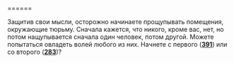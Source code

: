 ======

Защитив свои мысли, осторожно начинаете прощупывать помещения, окружающие тюрьму. Сначала кажется, что никого, кроме вас, нет, но потом нащупывается сначала один человек, потом другой. Можете попытаться овладеть волей любого из них. Начнете с первого ([**391**](#n_391)) или со второго ([**283**](#n_283))?

